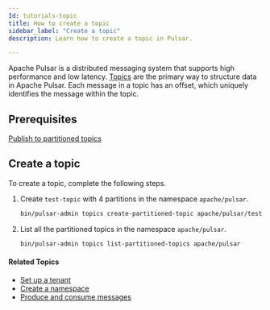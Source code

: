 ```yaml
---
Id: tutorials-topic
title: How to create a topic
sidebar_label: "Create a topic"
description: Learn how to create a topic in Pulsar.

---
```



Apache Pulsar is a distributed messaging system that supports high performance and low latency. [Topics](concepts-messaging.md#topics) are the primary way to structure data in Apache Pulsar. Each message in a topic has an offset, which uniquely identifies the message within the topic. 

## Prerequisites
[Publish to partitioned topics](admin-api-topics.md#publish-to-partitioned-topics)

## Create a topic

To create a topic, complete the following steps.

1. Create `test-topic` with 4 partitions in the namespace `apache/pulsar`.

   ```bash
   bin/pulsar-admin topics create-partitioned-topic apache/pulsar/test-topic -p 4
   ```

2. List all the partitioned topics in the namespace `apache/pulsar`.

   ```bash
   bin/pulsar-admin topics list-partitioned-topics apache/pulsar
   ```

#### Related Topics

- [Set up a tenant](tutorials-tenant.md)
- [Create a namespace](tutorials-namespace.md)
- [Produce and consume messages](tutorials-produce-consume.md)








